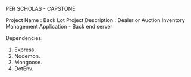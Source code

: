 PER SCHOLAS - CAPSTONE

Project Name        : Back Lot
Project Description : Dealer or Auction Inventory Management Application - Back end server


Dependencies:
1. Express.
2. Nodemon.
3. Mongoose.
4. DotEnv.
